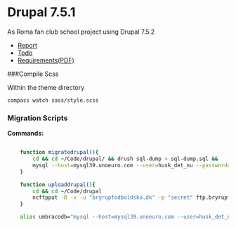 # Drupal 7.5.1

As Roma fan club school project using Drupal 7.5.2

* [Report](Report.md)
* [Todo](todo.md)
* [Requirements(PDF)](assets/D.E.MandatoryAssignment2DrupalandCMScomparisons.pdf)

###Compile Scss

Within the theme directory
```
compass watch sass/style.scss
```

### Migration Scripts

**Commands:**


```bash

	function migratedrupal(){
		cd && cd ~/Code/drupal/ && drush sql-dump > sql-dump.sql &&
		mysql --host=mysql39.unoeuro.com --user=husk_det_nu --password=secret husk_det_nu_db < ~/Code/Drupal/sql-dump.sql
	}

	function uploaddrupal(){
		cd && cd ~/Code/drupal
		ncftpput -R -v -u "bryrupfodboldsko.dk" -p "secret" ftp.bryrupfodboldskole.dk /mike/ ~/Code/drupal
	}

	alias umbracodb="mysql --host=mysql39.unoeuro.com --user=husk_det_nu --password=secret husk_det_nu_db"

```
